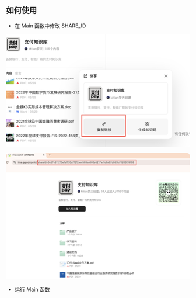 ## 如何使用
- 在 Main 函数中修改 SHARE_ID

![image-20250618121851247](https://raw.githubusercontent.com/itscj1014/PictureBed/master/img/202506181218403.png)

![image-20250618122048661](https://raw.githubusercontent.com/itscj1014/PictureBed/master/img/202506181220707.png)

- 运行 Main 函数